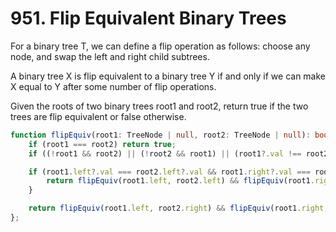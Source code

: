 # 951. Flip Equivalent Binary Trees

For a binary tree T, we can define a flip operation as follows: choose any node, and swap the left and right child subtrees.

A binary tree X is flip equivalent to a binary tree Y if and only if we can make X equal to Y after some number of flip operations.

Given the roots of two binary trees root1 and root2, return true if the two trees are flip equivalent or false otherwise.

```ts
function flipEquiv(root1: TreeNode | null, root2: TreeNode | null): boolean {
    if (root1 === root2) return true;
    if ((!root1 && root2) || (!root2 && root1) || (root1?.val !== root2?.val)) return false;

    if (root1.left?.val === root2.left?.val && root1.right?.val === root2.right?.val) {
        return flipEquiv(root1.left, root2.left) && flipEquiv(root1.right, root2.right);
    }

    return flipEquiv(root1.left, root2.right) && flipEquiv(root1.right, root2.left);
};
```

